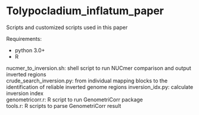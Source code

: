 # Tolypocladium_inflatum_paper
Scripts and customized scripts used in this paper

Requirements:
* python 3.0+
* R

nucmer_to_inversion.sh: shell script to run NUCmer comparison and output inverted regions  
crude_search_inversion.py: from individual mapping blocks to the identification of reliable inverted genome regions
inversion_idx.py: calculate inversion index    
genometricorr.r: R script to run GenometriCorr package   
tools.r: R scripts to parse GenometriCorr result
